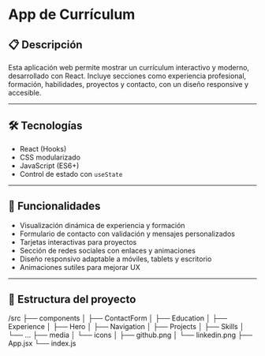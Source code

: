 # App de Currículum

## 📋 Descripción

Esta aplicación web permite mostrar un currículum interactivo y moderno, desarrollado con React. Incluye secciones como experiencia profesional, formación, habilidades, proyectos y contacto, con un diseño responsive y accesible.

---

## 🛠 Tecnologías

- React (Hooks)  
- CSS modularizado  
- JavaScript (ES6+)  
- Control de estado con `useState`  

---

## 🚀 Funcionalidades

- Visualización dinámica de experiencia y formación  
- Formulario de contacto con validación y mensajes personalizados  
- Tarjetas interactivas para proyectos  
- Sección de redes sociales con enlaces y animaciones  
- Diseño responsivo adaptable a móviles, tablets y escritorio  
- Animaciones sutiles para mejorar UX  

---

## 📁 Estructura del proyecto

/src
├── components
│ ├── ContactForm
│ ├── Education
│ ├── Experience
│ ├── Hero
│ ├── Navigation
│ ├── Projects
│ ├── Skills
│ └── ...
├── media
│ └── icons
│ ├── github.png
│ └── linkedin.png
├── App.jsx
└── index.js